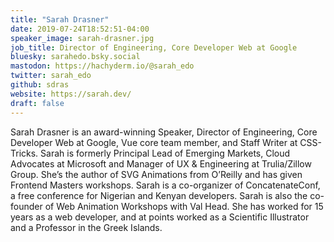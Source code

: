 ```yaml
---
title: "Sarah Drasner"
date: 2019-07-24T18:52:51-04:00
speaker_image: sarah-drasner.jpg
job_title: Director of Engineering, Core Developer Web at Google
bluesky: sarahedo.bsky.social
mastodon: https://hachyderm.io/@sarah_edo
twitter: sarah_edo
github: sdras
website: https://sarah.dev/
draft: false
---
```


Sarah Drasner is an award-winning Speaker, Director of Engineering, Core Developer Web at Google, Vue core team member, and Staff Writer at CSS-Tricks. Sarah is formerly Principal Lead of Emerging Markets, Cloud Advocates at Microsoft and Manager of UX & Engineering at Trulia/Zillow Group. She’s the author of SVG Animations from O’Reilly and has given Frontend Masters workshops. Sarah is a co-organizer of ConcatenateConf, a free conference for Nigerian and Kenyan developers. Sarah is also the co-founder of Web Animation Workshops with Val Head. She has worked for 15 years as a web developer, and at points worked as a Scientific Illustrator and a Professor in the Greek Islands.
